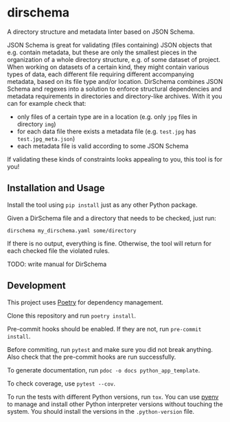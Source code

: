 # dirschema

A directory structure and metadata linter based on JSON Schema.

JSON Schema is great for validating (files containing) JSON objects that e.g. contain
metadata, but these are only the smallest pieces in the organization of a whole directory
structure, e.g. of some dataset of project.
When working on datasets of a certain kind, they might contain various types of data,
each different file requiring different accompanying metadata, based on its file type
and/or location.
DirSchema combines JSON Schema and regexes into a solution to enforce structural
dependencies and metadata requirements in directories and directory-like archives.
With it you can for example check that:

* only files of a certain type are in a location (e.g. only `jpg` files in directory `img`)
* for each data file there exists a metadata file (e.g. `test.jpg` has `test.jpg_meta.json`)
* each metadata file is valid according to some JSON Schema

If validating these kinds of constraints looks appealing to you, this tool is for you!

## Installation and Usage

Install the tool using `pip install` just as any other Python package.

Given a DirSchema file and a directory that needs to be checked, just run:
```
dirschema my_dirschema.yaml some/directory
```
If there is no output, everything is fine. Otherwise, the tool will return for each
checked file the violated rules.

TODO: write manual for DirSchema

## Development

This project uses [Poetry](https://python-poetry.org/) for dependency management.

Clone this repository and run `poetry install`.

Pre-commit hooks should be enabled. If they are not, run `pre-commit install`.

Before commiting, run `pytest` and make sure you did not break anything.
Also check that the pre-commit hooks are run successfully.

To generate documentation, run `pdoc -o docs python_app_template`.

To check coverage, use `pytest --cov`.

To run the tests with different Python versions, run `tox`.
You can use [pyenv](https://github.com/pyenv/pyenv) 
to manage and install other Python interpreter versions without touching the system.
You should install the versions in the `.python-version` file.

